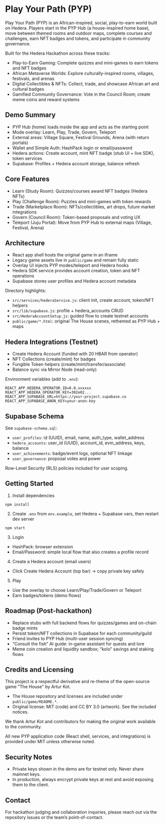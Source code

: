 # Play Your Path (PYP)

Play Your Path (PYP) is an African-inspired, social, play-to-earn world built on Hedera. Players start in the PYP Hub (a house-inspired home base), move between themed rooms and outdoor maps, complete courses and challenges, earn NFT badges and tokens, and participate in community governance.

Built for the Hedera Hackathon across these tracks:

- Play-to-Earn Gaming: Complete quizzes and mini-games to earn tokens and NFT badges
- African Metaverse Worlds: Explore culturally-inspired rooms, villages, festivals, and arenas
- Digital Collectibles & NFTs: Collect, trade, and showcase African art and cultural badges
- Gamified Community Governance: Vote in the Council Room; create meme coins and reward systems

## Demo Summary

- PYP Hub (home) loads inside the app and acts as the starting point
- Mode overlay: Learn, Play, Trade, Govern, Teleport
- External areas: Village Square, Festival Grounds, Arena (with return portals)
- Wallet and Simple Auth: HashPack login or email/password
- Hedera actions: Create account, mint NFT badge (stub UI + live SDK), token services
- Supabase: Profiles + Hedera account storage, balance refresh

## Core Features

- Learn (Study Room): Quizzes/courses award NFT badges (Hedera NFTs)
- Play (Challenge Room): Puzzles and mini-games with token rewards
- Trade (Marketplace Room): NFTs/collectibles, art drops, future market integrations
- Govern (Council Room): Token-based proposals and voting UX
- Teleport (Juju Portal): Move from PYP Hub to external maps (Village, Festival, Arena)

## Architecture

- React app shell hosts the original game in an iframe
- Legacy game assets live in `public/game` and remain fully static
- Overlay UI injects PYP modes/teleport and Hedera hooks
- Hedera SDK service provides account creation, token and NFT operations
- Supabase stores user profiles and Hedera account metadata

Directory highlights:

- `src/services/hederaService.js`: client init, create account, token/NFT helpers
- `src/lib/supabase.js`: profile + hedera_accounts CRUD
- `src/HederaAccountSetup.js`: guided flow to create testnet accounts
- `public/game/*.html`: original The House scenes, rethemed as PYP Hub + maps

## Hedera Integrations (Testnet)

- Create Hedera Account (funded with 20 HBAR from operator)
- NFT Collections (create/mint) for badges
- Fungible Token helpers (create/mint/transfer/associate)
- Balance sync via Mirror Node (read-only)

Environment variables (add to `.env`):

```
REACT_APP_HEDERA_OPERATOR_ID=0.0.xxxxxx
REACT_APP_HEDERA_OPERATOR_KEY=302e02...
REACT_APP_SUPABASE_URL=https://your-project.supabase.co
REACT_APP_SUPABASE_ANON_KEY=your-anon-key
```

## Supabase Schema

See `supabase-schema.sql`:

- `user_profiles`: id (UUID), email, name, auth_type, wallet_address
- `hedera_accounts`: user_id (UUID), account_id, evm_address, keys, balance
- `user_achievements`: badge/event logs, optional NFT linkage
- `user_governance`: proposal votes and power

Row-Level Security (RLS) policies included for user scoping.

## Getting Started

1) Install dependencies
```
npm install
```

2) Create `.env` from `env.example`, set Hedera + Supabase vars, then restart dev server
```
npm start
```

3) Login
- HashPack: browser extension
- Email/Password: simple local flow that also creates a profile record

4) Create a Hedera account (email users)
- Click Create Hedera Account (top bar) → copy private key safely

5) Play
- Use the overlay to choose Learn/Play/Trade/Govern or Teleport
- Earn badges/tokens (demo flows)

## Roadmap (Post-hackathon)

- Replace stubs with full backend flows for quizzes/games and on-chain badge mints
- Persist token/NFT collections in Supabase for each community/guild
- Friend invites to PYP Hub (multi-user session syncing)
- “Consult the fish” AI guide: in-game assistant for quests and lore
- Meme coin creation and liquidity sandbox; “kolo” savings and staking flows

## Credits and Licensing

This project is a respectful derivative and re-theme of the open-source game "The House" by Artur Kot.

- The House repository and licenses are included under `public/game/README.*`.
- Original license: MIT (code) and CC BY 3.0 (artwork). See the included notices.

We thank Artur Kot and contributors for making the original work available to the community.

All new PYP application code (React shell, services, and integrations) is provided under MIT unless otherwise noted.

## Security Notes

- Private keys shown in the demo are for testnet only. Never share mainnet keys.
- In production, always encrypt private keys at rest and avoid exposing them to the client.

## Contact

For hackathon judging and collaboration inquiries, please reach out via the repository issues or the team’s point-of-contact.
